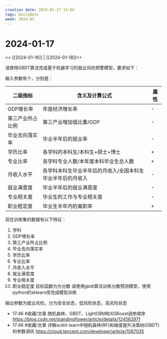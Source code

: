 ```yaml
---
creation date: 2024-01-17 13:04
tags: DailyNote
week: 2024-03
---
```


# 2024-01-17

<< [[2024-01-16]] | [[2024-01-18]]>>


请使用GBDT算法完成基于机器学习的就业风险预警模型，要求如下：

输入参数有个，分别是：

| 二级指标         | 含义及计算公式                                              | 属性 |
| ---------------- | ----------------------------------------------------------- | ---- |
| GDP增长率        | 年度经济增长率                                              | -    |
| 第三产业所占比例 | 第三产业增加值比重/GDP                                      | -    |
| 毕业去向落实率   | 毕业半年后的就业率                                          | -    |
| 学历比率         | 各学科的本科生/本科生+硕士+博士                             | +    |
| 专业比率         | 各学科专业人数/本年度本科毕业生总人数                       | +    |
| 月收入水平       | 各学科本科生毕业半年后的月收入/全国本科生毕业半年后的月收入 | -    |
| 就业满意度       | 毕业半年后的就业满意度                                      | -    |
| 专业相关度       | 毕业生的工作与专业相关度                                    | -    |
| 职业稳定度       | 毕业生半年内的离职率                                        | +    |

现在训练集的数据有以下特征：
1. 学科
2. GDP增长率
3. 第三产业所占比例
4. 毕业去向落实率
5. 学历比率
6. 专业比率
7. 月收入水平
8. 就业满意度
9. 专业相关度
10. 职业稳定度
目标函数为为分数
请使用gbdt算法训练分数预测模型，使用python的sklearn库完成模型训练

输出参数为就业风险，分为安全状态，低风险状态，高风险状态
- 17:46 #收藏/文章  随机森林、GBDT、LightGBM和XGBoost调参顺序 https://blog.csdn.net/standingflower/article/details/124562971
- 17:46 #收藏/文章 详解scikit-learn中随机森林(RF)和梯度提升决策树(GBDT)的参数调优 https://cloud.tencent.com/developer/article/1087035